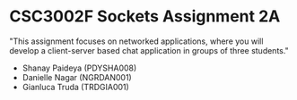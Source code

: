 # CSC3002F Sockets Assignment 2A

"This assignment focuses on networked applications, where you will develop a client-server based chat application in groups of three students."

* Shanay Paideya (PDYSHA008)
* Danielle Nagar (NGRDAN001)
* Gianluca Truda (TRDGIA001)
